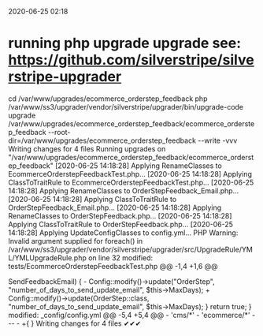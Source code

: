 2020-06-25 02:18

# running php upgrade upgrade see: https://github.com/silverstripe/silverstripe-upgrader
cd /var/www/upgrades/ecommerce_orderstep_feedback
php /var/www/ss3/upgrader/vendor/silverstripe/upgrader/bin/upgrade-code upgrade /var/www/upgrades/ecommerce_orderstep_feedback/ecommerce_orderstep_feedback  --root-dir=/var/www/upgrades/ecommerce_orderstep_feedback --write -vvv
Writing changes for 4 files
Running upgrades on "/var/www/upgrades/ecommerce_orderstep_feedback/ecommerce_orderstep_feedback"
[2020-06-25 14:18:28] Applying RenameClasses to EcommerceOrderstepFeedbackTest.php...
[2020-06-25 14:18:28] Applying ClassToTraitRule to EcommerceOrderstepFeedbackTest.php...
[2020-06-25 14:18:28] Applying RenameClasses to OrderStepFeedback_Email.php...
[2020-06-25 14:18:28] Applying ClassToTraitRule to OrderStepFeedback_Email.php...
[2020-06-25 14:18:28] Applying RenameClasses to OrderStepFeedback.php...
[2020-06-25 14:18:28] Applying ClassToTraitRule to OrderStepFeedback.php...
[2020-06-25 14:18:28] Applying UpdateConfigClasses to config.yml...
PHP Warning:  Invalid argument supplied for foreach() in /var/www/ss3/upgrader/vendor/silverstripe/upgrader/src/UpgradeRule/YML/YMLUpgradeRule.php on line 32
modified:	tests/EcommerceOrderstepFeedbackTest.php
@@ -1,4 +1,6 @@
 <?php
+
+use SilverStripe\Dev\SapphireTest;

 class EcommerceOrderstepFeedbackTest extends SapphireTest
 {

modified:	src/Email/OrderStepFeedback_Email.php
@@ -2,12 +2,15 @@

 namespace Sunnysideup\EcommerceOrderstepFeedback\Email;

-use OrderEmail;
+
+use Sunnysideup\EcommerceOrderstepFeedback\Email\OrderStepFeedback_Email;
+use Sunnysideup\Ecommerce\Email\OrderEmail;
+


 class OrderStepFeedback_Email extends OrderEmail
 {
-    protected $ss_template = 'OrderStepFeedback_Email';
+    protected $ss_template = OrderStepFeedback_Email::class;
 }



modified:	src/Model/Process/OrderStepFeedback.php
@@ -2,15 +2,26 @@

 namespace Sunnysideup\EcommerceOrderstepFeedback\Model\Process;

-use OrderStep;
-use CheckboxField;
-use NumericField;
-use HTMLEditorField;
-use TextField;
-use Order;
-use Config;
-use DB;
-use OrderEmailRecord;
+
+
+
+
+
+
+
+
+
+use Sunnysideup\EcommerceOrderstepFeedback\Email\OrderStepFeedback_Email;
+use SilverStripe\Forms\CheckboxField;
+use SilverStripe\Forms\NumericField;
+use SilverStripe\Forms\HTMLEditor\HTMLEditorField;
+use SilverStripe\Forms\TextField;
+use Sunnysideup\Ecommerce\Model\Order;
+use SilverStripe\Core\Config\Config;
+use Sunnysideup\Ecommerce\Model\Process\OrderStep;
+use SilverStripe\ORM\DB;
+use Sunnysideup\Ecommerce\Model\Process\OrderEmailRecord;
+


 /**
@@ -46,7 +57,7 @@
     /**
      * @var String
      */
-    protected $emailClassName = "OrderStepFeedback_Email";
+    protected $emailClassName = OrderStepFeedback_Email::class;


 /**
@@ -147,7 +158,7 @@
     public function initStep(Order $order)
     {
         if ($this->SendFeedbackEmail) {
-            Config::modify()->update("OrderStep", "number_of_days_to_send_update_email", $this->MaxDays);
+            Config::modify()->update(OrderStep::class, "number_of_days_to_send_update_email", $this->MaxDays);
         }
         return true;
     }

modified:	_config/config.yml
@@ -5,4 +5,4 @@
   - 'cms/*'
   - 'ecommerce/*'
 ---
-
+{  }

Writing changes for 4 files
✔✔✔